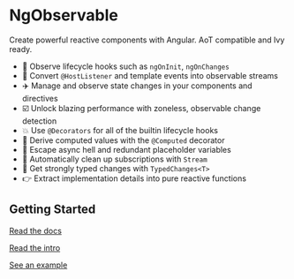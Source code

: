 # NgObservable

Create powerful reactive components with Angular. AoT compatible and Ivy ready.

-   🚀 Observe lifecycle hooks such as `ngOnInit`, `ngOnChanges`
-   🎉 Convert `@HostListener` and template events into observable streams
-   ✈️ Manage and observe state changes in your components and directives
-   ☑️ Unlock blazing performance with zoneless, observable change detection
-   💥 Use `@Decorators` for all of the builtin lifecycle hooks
-   🍷 Derive computed values with the `@Computed` decorator
-   🚫 Escape async hell and redundant placeholder variables
-   🚮 Automatically clean up subscriptions with `Stream`
-   🎈 Get strongly typed changes with `TypedChanges<T>`
-   👉 Extract implementation details into pure reactive functions

## Getting Started

[Read the docs](https://zodiac.repl.to/guide/ng-observable)

[Read the intro](https://dev.to/michaelmuscat/create-observable-angular-components-with-ngobservable-2424)

[See an example](https://zodiac.repl.to/guide/ng-observable#example)
